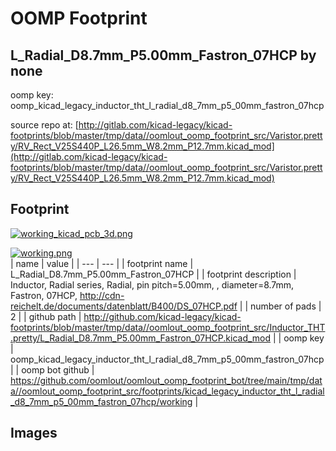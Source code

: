 # OOMP Footprint  
## L_Radial_D8.7mm_P5.00mm_Fastron_07HCP  by none  
  
oomp key: oomp_kicad_legacy_inductor_tht_l_radial_d8_7mm_p5_00mm_fastron_07hcp  
  
source repo at: [http://gitlab.com/kicad-legacy/kicad-footprints/blob/master/tmp/data//oomlout_oomp_footprint_src/Varistor.pretty/RV_Rect_V25S440P_L26.5mm_W8.2mm_P12.7mm.kicad_mod](http://gitlab.com/kicad-legacy/kicad-footprints/blob/master/tmp/data//oomlout_oomp_footprint_src/Varistor.pretty/RV_Rect_V25S440P_L26.5mm_W8.2mm_P12.7mm.kicad_mod)  
## Footprint  
  
[![working_kicad_pcb_3d.png](working_kicad_pcb_3d_600.png)](working_kicad_pcb_3d.png)  
  
[![working.png](working_600.png)](working.png)  
| name | value | 
| --- | --- | 
| footprint name | L_Radial_D8.7mm_P5.00mm_Fastron_07HCP | 
| footprint description | Inductor, Radial series, Radial, pin pitch=5.00mm, , diameter=8.7mm, Fastron, 07HCP, http://cdn-reichelt.de/documents/datenblatt/B400/DS_07HCP.pdf | 
| number of pads | 2 | 
| github path | http://github.com/kicad-legacy/kicad-footprints/blob/master/tmp/data//oomlout_oomp_footprint_src/Inductor_THT.pretty/L_Radial_D8.7mm_P5.00mm_Fastron_07HCP.kicad_mod | 
| oomp key | oomp_kicad_legacy_inductor_tht_l_radial_d8_7mm_p5_00mm_fastron_07hcp | 
| oomp bot github | https://github.com/oomlout/oomlout_oomp_footprint_bot/tree/main/tmp/data//oomlout_oomp_footprint_src/footprints/kicad_legacy_inductor_tht_l_radial_d8_7mm_p5_00mm_fastron_07hcp/working | 
## Images  
